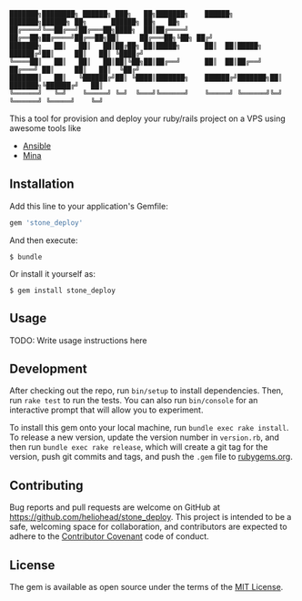```
███████╗████████╗ ██████╗ ███╗   ██╗███████╗    ██████╗ ███████╗██████╗ ██╗      ██████╗ ██╗   ██╗
██╔════╝╚══██╔══╝██╔═══██╗████╗  ██║██╔════╝    ██╔══██╗██╔════╝██╔══██╗██║     ██╔═══██╗╚██╗ ██╔╝
███████╗   ██║   ██║   ██║██╔██╗ ██║█████╗      ██║  ██║█████╗  ██████╔╝██║     ██║   ██║ ╚████╔╝
╚════██║   ██║   ██║   ██║██║╚██╗██║██╔══╝      ██║  ██║██╔══╝  ██╔═══╝ ██║     ██║   ██║  ╚██╔╝
███████║   ██║   ╚██████╔╝██║ ╚████║███████╗    ██████╔╝███████╗██║     ███████╗╚██████╔╝   ██║
╚══════╝   ╚═╝    ╚═════╝ ╚═╝  ╚═══╝╚══════╝    ╚═════╝ ╚══════╝╚═╝     ╚══════╝ ╚═════╝    ╚═╝
```
This a tool for provision and deploy your ruby/rails project on a VPS using
awesome tools like
- [Ansible](http://www.ansible.com/)
- [Mina](http://nadarei.co/mina/)

## Installation

Add this line to your application's Gemfile:

```ruby
gem 'stone_deploy'
```

And then execute:

    $ bundle

Or install it yourself as:

    $ gem install stone_deploy

## Usage

TODO: Write usage instructions here

## Development

After checking out the repo, run `bin/setup` to install dependencies. Then, run `rake test` to run the tests. You can also run `bin/console` for an interactive prompt that will allow you to experiment.

To install this gem onto your local machine, run `bundle exec rake install`. To release a new version, update the version number in `version.rb`, and then run `bundle exec rake release`, which will create a git tag for the version, push git commits and tags, and push the `.gem` file to [rubygems.org](https://rubygems.org).

## Contributing

Bug reports and pull requests are welcome on GitHub at https://github.com/heliohead/stone_deploy. This project is intended to be a safe, welcoming space for collaboration, and contributors are expected to adhere to the [Contributor Covenant](http://contributor-covenant.org) code of conduct.


## License

The gem is available as open source under the terms of the [MIT License](http://opensource.org/licenses/MIT).

